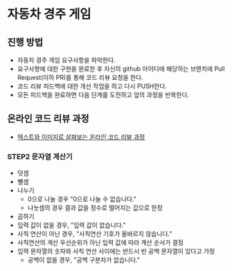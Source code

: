 # 자동차 경주 게임
## 진행 방법
* 자동차 경주 게임 요구사항을 파악한다.
* 요구사항에 대한 구현을 완료한 후 자신의 github 아이디에 해당하는 브랜치에 Pull Request(이하 PR)를 통해 코드 리뷰 요청을 한다.
* 코드 리뷰 피드백에 대한 개선 작업을 하고 다시 PUSH한다.
* 모든 피드백을 완료하면 다음 단계를 도전하고 앞의 과정을 반복한다.

## 온라인 코드 리뷰 과정
* [텍스트와 이미지로 살펴보는 온라인 코드 리뷰 과정](https://github.com/next-step/nextstep-docs/tree/master/codereview)

### STEP2 문자열 계산기

* 덧셈
* 뺄셈
* 나누기
    * 0으로 나눌 경우 "0으로 나눌 수 없습니다."
    * 나눗셈의 경우 결과 값을 정수로 떨어지는 값으로 한정
* 곱하기
* 입력 값이 없을 경우, "입력 값이 없습니다."
* 사칙 연산이 아닌 경우, "사칙연산 기호가 올바르지 않습니다."
* 사칙연산의 계산 우선순위가 아닌 입력 값에 따라 계산 순서가 결정
* 입력 문자열의 숫자와 사칙 연산 사이에는 반드시 빈 공백 문자열이 있다고 가정
    * 공백이 없을 경우, "공백 구분자가 없습니다."

